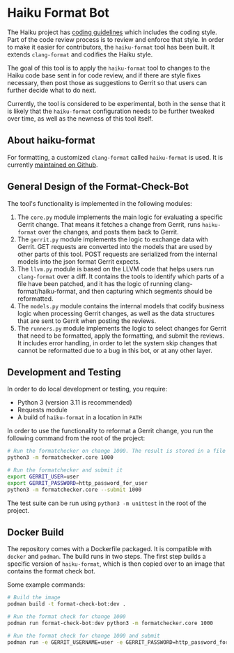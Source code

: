 Haiku Format Bot
================

The Haiku project has [coding guidelines](https://www.haiku-os.org/development/coding-guidelines)
which includes the coding style. Part of the code review process is to review and enforce that
style. In order to make it easier for contributors, the `haiku-format` tool has been built. It
extends `clang-format` and codifies the Haiku style.

The goal of this tool is to apply the `haiku-format` tool to changes to the Haiku code base sent
in for code review, and if there are style fixes necessary, then post those as suggestions to
Gerrit so that users can further decide what to do next.

Currently, the tool is considered to be experimental, both in the sense that it is likely that
the `haiku-format` configuration needs to be further tweaked over time, as well as the newness
of this tool itself.

About haiku-format
------------------
For formatting, a customized `clang-format` called `haiku-format` is used. It is currently
[maintained on Github](https://github.com/owenca/haiku-format).

General Design of the Format-Check-Bot
--------------------------------------

The tool's functionality is implemented in the following modules:

1. The `core.py` module implements the main logic for evaluating a specific Gerrit change.
   That means it fetches a change from Gerrit, runs `haiku-format` over the changes, and
   posts them back to Gerrit.
2. The `gerrit.py` module implements the logic to exchange data with Gerrit. GET requests are
   converted into the models that are used by other parts of this tool. POST requests
   are serialized from the internal models into the json format Gerrit expects.
3. The `llvm.py` module is based on the LLVM code that helps users run `clang-format` over a
   diff. It contains the tools to identify which parts of a file have been patched, and it
   has the logic of running clang-format/haiku-format, and then capturing which segments should
   be reformatted.
4. The `models.py` module contains the internal models that codify business logic when processing
   Gerrit changes, as well as the data structures that are sent to Gerrit when posting the
   reviews.
5. The `runners.py` module implements the logic to select changes for Gerrit that need to be 
   formatted, apply the formatting, and submit the reviews. It includes error handling, 
   in order to let the system skip changes that cannot be reformatted due to a bug in this bot,
   or at any other layer.

Development and Testing
-----------------------

In order to do local development or testing, you require:

- Python 3 (version 3.11 is recommended)
- Requests module
- A build of `haiku-format` in a location in `PATH`

In order to use the functionality to reformat a Gerrit change, you run the following command
from the root of the project:

```bash
# Run the formatchecker on change 1000. The result is stored in a file called `review.json`
python3 -m formatchecker.core 1000

# Run the formatchecker and submit it
export GERRIT_USER=user
export GERRIT_PASSWORD=http_password_for_user
python3 -m formatchecker.core --submit 1000
```

The test suite can be run using `python3 -m unittest` in the root of the project.

Docker Build
------------

The repository comes with a Dockerfile packaged. It is compatible with `docker` and `podman`.
The build runs in two steps. The first step builds a specific version of `haiku-format`,
which is then copied over to an image that contains the format check bot.

Some example commands:
```bash
# Build the image
podman build -t format-check-bot:dev .

# Run the format check for change 1000
podman run format-check-bot:dev python3 -m formatchecker.core 1000

# Run the format check for change 1000 and submit
podman run -e GERRIT_USERNAME=user -e GERRIT_PASSWORD=http_password_for-user format-check-bot:dev python3 -m formatchecker.core --submit 1000
```
